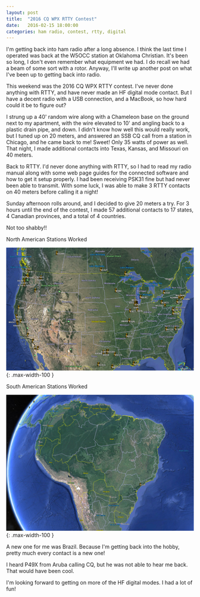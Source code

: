 ```yaml
---
layout: post
title:  "2016 CQ WPX RTTY Contest"
date:   2016-02-15 18:00:00
categories: ham radio, contest, rtty, digital
---
```


I'm getting back into ham radio after a long absence. I think the last time I operated was back at the 
W5OCC station at Oklahoma Christian. It's been so long, I don't even remember what equipment we had. 
I do recall we had a beam of some sort with a rotor. Anyway, I'll write up another post on what I've 
been up to getting back into radio.
<!-- 
I'm currently in an apartment on the bottom floor, and that doesn't lend itself to a very good antenna. 
I tried the MFJ hamsticks, and couldn't hear much. I did hear a couple local CW operators, and I emailed 
them letting them know I heard them. I've heard a few local folks on SSB/Phone as well. I heard a few 
hams from the region, one barely from Santa Fe, NM, another in Denver. 

I ended up striking up a conversation with a local ham, John. After a few exchanges, he said he had some 
antenna gear he could donate to me if I wanted. So we setup a time on a sunny Saturday afternoon.
-->

This weekend was the 2016 CQ WPX RTTY contest. I've never done anything with RTTY, and have never made an 
HF digital mode contact. But I have a decent radio with a USB connection, and a MacBook, so how hard could 
it be to figure out?

I strung up a 40' random wire along with a Chameleon base on the ground next to my apartment, with the 
wire elevated to 10' and angling back to a plastic drain pipe, and down. I didn't know how well this would 
really work, but I tuned up on 20 meters, and answered an SSB CQ call from a station in Chicago, and he 
came back to me! Sweet! Only 35 watts of power as well. That night, I made additional contacts into Texas, 
Kansas, and Missouri on 40 meters.

Back to RTTY. I'd never done anything with RTTY, so I had to read my radio manual along with some web 
page guides for the connected software and how to get it setup properly. I had been receiving PSK31 fine 
but had never been able to transmit. With some luck, I was able to make 3 RTTY contacts on 40 meters 
before calling it a night!

Sunday afternoon rolls around, and I decided to give 20 meters a try. For 3 hours until the end of the 
contest, I made 57 additional contacts to 17 states, 4 Canadian provinces, and a total of 4 countries.

Not too shabby!!

North American Stations Worked

![North American Stations Worked](/assets/2016-02-15-cq-wpx-rtty-2016-1.jpg){: .max-width-100 }

South American Stations Worked

![South American Stations Worked](/assets/2016-02-15-cq-wpx-rtty-2016-2.jpg){: .max-width-100 }

A new one for me was Brazil. Because I'm getting back into the hobby, pretty much every contact is a 
new one!

I heard P49X from Aruba calling CQ, but he was not able to hear me back. That would have been cool.

I'm looking forward to getting on more of the HF digital modes. I had a lot of fun!
